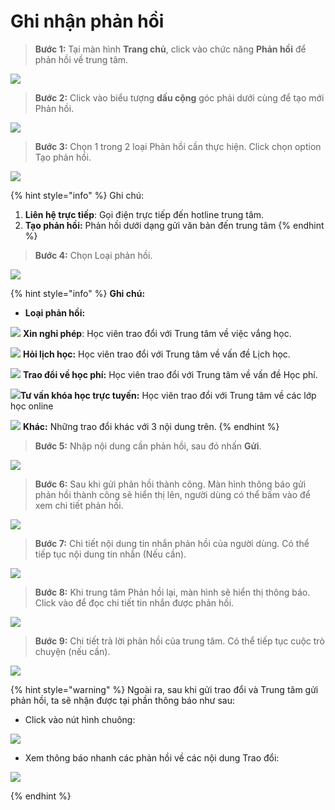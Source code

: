 # Ghi nhận phản hồi

> **Bước 1:** Tại màn hình **Trang chủ**, click vào chức năng **Phản hồi** để phản hồi về trung tâm.

![](<../.gitbook/assets/1 (7) (1).jpg>)

> **Bước 2:** Click vào biểu tượng **dấu cộng** góc phải dưới cùng để tạo mới Phản hồi.

![](<../.gitbook/assets/2 (7) (1).jpg>)

> **Bước 3:** Chọn 1 trong 2 loại Phản hồi cần thực hiện. Click chọn option Tạo phản hồi.

![](<../.gitbook/assets/3 (5).jpg>)

{% hint style="info" %}
Ghi chú:

1. **Liên hệ trực tiếp**: Gọi điện trực tiếp đến hotline trung tâm.
2. **Tạo phản hồi:** Phản hồi dưới dạng gửi văn bản đến trung tâm
{% endhint %}

> **Bước 4:** Chọn Loại phản hồi.

![](<../.gitbook/assets/4 (2).jpg>)

{% hint style="info" %}
**Ghi chú:**&#x20;

* **Loại phản hồi:** &#x20;

&#x20;![](<../.gitbook/assets/image (110) (1) (1) (1) (1) (1).png>) **Xin nghỉ phép**: Học viên trao đổi với Trung tâm về việc vắng học.

&#x20;![](<../.gitbook/assets/image (107) (1) (1) (1).png>) **Hỏi lịch học:** Học viên trao đổi với Trung tâm về vấn đề Lịch học.

&#x20;![](<../.gitbook/assets/image (105) (1) (1) (1) (1).png>) **Trao đổi về học phí:** Học viên trao đổi với Trung tâm về vấn đề Học phí.

![](<../.gitbook/assets/image (111) (1) (1) (1).png>)**Tư vấn khóa học trực tuyến:** Học viên trao đổi với Trung tâm về các lớp học online

![](<../.gitbook/assets/image (109) (1) (1) (1) (1) (1) (1) (1).png>) **Khác:** Những trao đổi khác với 3 nội dung trên.
{% endhint %}

> **Bước 5:** Nhập nội dung cần phản hồi, sau đó nhấn **Gửi**.

![](<../.gitbook/assets/6 (2).jpg>)

> **Bước 6:** Sau khi gửi phản hồi thành công. Màn hình thông báo gửi phản hồi thành công sẽ hiển thị lên, người dùng có thể bấm vào để xem chi tiết phản hồi.

![](<../.gitbook/assets/8 (1).jpg>)

> **Bước 7:** Chi tiết nội dung tin nhắn phản hồi của người dùng. Có thể tiếp tục nội dung tin nhắn (Nếu cần).

![](<../.gitbook/assets/7 (1).jpg>)

> **Bước 8:** Khi trung tâm Phản hồi lại, màn hình sẽ hiển thị thông báo. Click vào để đọc chi tiết tin nhắn được phản hồi.

![](../.gitbook/assets/10.jpg)

> **Bước 9:** Chi tiết trả lời phản hồi của trung tâm. Có thể tiếp tục cuộc trò chuyện (nếu cần).

![](<../.gitbook/assets/12 (2).jpg>)

{% hint style="warning" %}
Ngoài ra, sau khi gửi trao đổi và Trung tâm gửi phản hồi, ta sẽ nhận được tại phần thông báo như sau:

* Click vào nút hình chuông:

![](<../.gitbook/assets/13 (2).jpg>)

* Xem thông báo nhanh các phản hồi về các nội dung Trao đổi:&#x20;

![](<../.gitbook/assets/14 (2).jpg>)&#x20;


{% endhint %}
